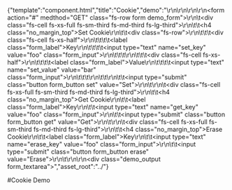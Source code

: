 {"template":"component.html","title":"Cookie","demo":"<style>\r\n/*\r\n\t.form_fieldset { margin-top: 0; margin-bottom: 20px; }\r\n\r\n\t.demo_output { margin: 20px 0; }\r\n*/\r\n</style>\r\n\r\n<script>\r\n\tvar $demoForm,\r\n\t\t$demoOutput;\r\n\r\n\t$(function() {\r\n\t\t$demoForm = $(\".demo_form\");\r\n\t\t$demoOutput = $(\".demo_output\");\r\n\r\n\t\t$demoForm.on(\"click.cookie\", \".set\", setCookie)\r\n\t\t\t\t .on(\"click.cookie\", \".get\", getCookie)\r\n\t\t\t\t .on(\"click.cookie\", \".erase\", eraseCookie);\r\n\t});\r\n\r\n\tfunction setCookie(e) {\r\n\t\tkillEvent(e);\r\n\r\n\t\tvar key   = $demoForm.find(\"[name=set_key]\").val(),\r\n\t\t\tvalue = $demoForm.find(\"[name=set_value]\").val();\r\n\r\n\t\t$.cookie(key, value);\r\n\r\n\t\toutput(\"Set\", key + \" = \" + value);\r\n\t}\r\n\r\n\tfunction getCookie(e) {\r\n\t\tkillEvent(e);\r\n\r\n\t\tvar key   = $demoForm.find(\"[name=get_key]\").val(),\r\n\t\t\tvalue = $.cookie(key);\r\n\r\n\t\toutput(\"Get\", key + \" = \" + value);\r\n\t}\r\n\r\n\tfunction eraseCookie(e) {\r\n\t\tkillEvent(e);\r\n\r\n\t\tvar key = $demoForm.find(\"[name=erase_key]\").val();\r\n\r\n\t\t$.cookie(key, null);\r\n\r\n\t\toutput(\"Erase\", key);\r\n\t}\r\n\r\n\tfunction output(label, value) {\r\n\t\t$demoOutput.prepend('<strong>' + label + ': </strong>' + value + '</span><br>');\r\n\t}\r\n\r\n\tfunction killEvent(e) {\r\n\t\te.preventDefault();\r\n\t\te.stopPropagation();\r\n\t}\r\n</script>\r\n\r\n<form action=\"#\" medthod=\"GET\" class=\"fs-row form demo_form\">\r\n\t<div class=\"fs-cell fs-xs-full fs-sm-third fs-md-third fs-lg-third\">\r\n\t\t<h4 class=\"no_margin_top\">Set Cookie</h4>\r\n\t\t<div class=\"fs-row\">\r\n\t\t\t<div class=\"fs-cell fs-xs-half\">\r\n\t\t\t\t<label class=\"form_label\">Key</label>\r\n\t\t\t\t<input type=\"text\" name=\"set_key\" value=\"foo\" class=\"form_input\">\r\n\t\t\t</div>\r\n\t\t\t<div class=\"fs-cell fs-xs-half\">\r\n\t\t\t\t<label class=\"form_label\">Value</label>\r\n\t\t\t\t<input type=\"text\" name=\"set_value\" value=\"bar\" class=\"form_input\">\r\n\t\t\t</div>\r\n\t\t</div>\r\n\t\t<input type=\"submit\" class=\"button form_button set\" value=\"Set\">\r\n\t</div>\r\n\t<div class=\"fs-cell fs-xs-full fs-sm-third fs-md-third fs-lg-third\">\r\n\t\t<h4 class=\"no_margin_top\">Get Cookie</h4>\r\n\t\t<label class=\"form_label\">Key</label>\r\n\t\t<input type=\"text\" name=\"get_key\" value=\"foo\" class=\"form_input\">\r\n\t\t<input type=\"submit\" class=\"button form_button get\" value=\"Get\">\r\n\t</div>\r\n\t<div class=\"fs-cell fs-xs-full fs-sm-third fs-md-third fs-lg-third\">\r\n\t\t<h4 class=\"no_margin_top\">Erase Cookie</h4>\r\n\t\t<label class=\"form_label\">Key</label>\r\n\t\t<input type=\"text\" name=\"erase_key\" value=\"foo\" class=\"form_input\">\r\n\t\t<input type=\"submit\" class=\"button form_button erase\" value=\"Erase\">\r\n\t</div>\r\n</form>\r\n<div class=\"demo_output form_textarea\"></div>","asset_root":"../"}

 #Cookie Demo